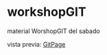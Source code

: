 # workshopGIT
material WorshopGIT del sabado

vista previa: [GitPage](https://nogayo.github.io/workshopGIT/)
